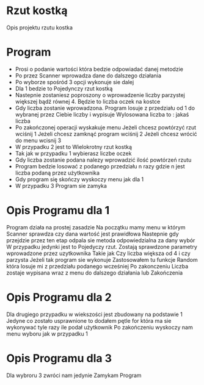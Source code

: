 # Rzut kostką
Opis projektu rzutu kostka

# Program
- Prosi o podanie wartości która bedzie odpowiadać danej metodzie
- Po przez Scanner wprowadza dane do dalszego działania
- Po wyborze spośród 3 opcji wykonuje sie dalej 
- Dla 1 bedzie to Pojedynczy rzut kostką
- Nastepnie zostaniesz poproszony o wprowadzenie liczby parzystej
  większej bądź równej 4. Będzie to liczba oczek na kostce
- Gdy liczba zostanie wprowadzona. Program losuje z przedziału 
  od 1 do wybranej przez Ciebie liczby i wypisuje
  Wylosowana liczba to : jakaś liczba
- Po zakończonej operacji wyskakuje menu 
  Jeżeli chcesz powtórzyć rzut wciśnij 1
  Jeżeli chcesz zamknąć program wciśnij 2
  Jeżeli chcesz wrócić do menu wcisnij 3   
- W przypadku 2 jest to Wielokrotny rzut kostką
- Tak jak w przypadku 1 wybierasz liczbe oczek
- Gdy liczba zostanie podana nalezy wprowadzić ilość powtórzeń rzutu
- Program bedzie losować z podanego przedziału n razy 
  gdzie n jest liczba podaną przez użytkownika
- Gdy program się skończy wyskoczy  menu jak dla 1
- W przypadku 3 Program sie zamyka   

# Opis Programu dla 1

Program działa na prostej zasadzie
Na początku mamy menu w którym Scanner sprawdza czy dana wartość jest prawidłowa
Nastepnie gdy przejdzie przez ten etap odpala sie metoda odpowiedzialna za dany
wybór 
W przypadku jedynki jest to Pojedyczy rzut.
Zostają sprawdzone parametry wprowadzone przez uzytkownika 
Takie jak Czy liczba większa od 4 i czy parzysta 
Jeżeli tak program sie wykonuje 
Zastosowałem tu funkcje Random która losuje mi z przedziału podanego wcześniej 
Po zakonczeniu Liczba zostaje wypisana wraz z menu do dalszego działania lub 
Zakończenia 

# Opis Programu dla 2

Dla drugiego przypadku w wiekszości jest zbudowany na podstawie 1 
Jedyne co zostało usprawnione to dodałem pętle for która ma sie wykonywać tyle 
razy ile podał użytkownik
Po zakończeniu wyskoczy nam menu wyboru jak w przypadku 1

# Opis Programu dla 3

Dla wybroru 3 zwróci nam jedynie 
Zamykam Program